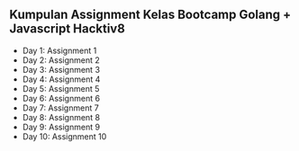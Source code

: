 ## Kumpulan Assignment Kelas Bootcamp Golang + Javascript Hacktiv8
- Day 1: Assignment 1
- Day 2: Assignment 2
- Day 3: Assignment 3
- Day 4: Assignment 4
- Day 5: Assignment 5
- Day 6: Assignment 6
- Day 7: Assignment 7
- Day 8: Assignment 8
- Day 9: Assignment 9
- Day 10: Assignment 10